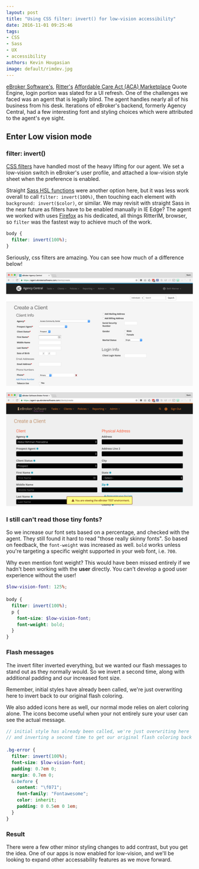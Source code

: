 ```yaml
---
layout: post
title: "Using CSS filter: invert() for low-vision accessibility"
date: 2016-11-01 09:25:46
tags:
- CSS
- Sass
- UX
- accessibility
authors: Kevin Hougasian
image: default/rimdev.jpg
---
```

[eBroker Software's](https://ebrokersoftware.com), [Ritter's](https://ritterim.com) [Affordable Care Act (ACA) Marketplace](https://healthcare.gov) Quote Engine, login portion was slated for a UI refresh. One of the challenges we faced was an agent that is legally blind. The agent handles nearly all of his business from his desk. Iterations of eBroker's backend, formerly Agency Central, had a few interesting font and styling choices which were attributed to the agent's eye sight.

## Enter Low vision mode

### filter: invert()

[CSS filters](https://developer.mozilla.org/en-US/docs/Web/CSS/filter) have handled most of the heavy lifting for our agent. We set a low-vision switch in eBroker's user profile, and attached a low-vision style sheet when the preference is enabled.

Straight [Sass HSL functions](http://sass-lang.com/documentation/Sass/Script/Functions.html#hsl_functions) were another option here, but it was less work overall to call `filter: invert(100%)`, then touching each element with `background: invert($color)`, or similar. We may revisit with straight Sass in the near future as filters have to be enabled manually in IE Edge? The agent we worked with uses [Firefox](http://caniuse.com/#search=filter) as his dedicated, all things RitterIM, browser, so `filter` was the fastest way to achieve much of the work.

```scss
body {
  filter: invert(100%);
}
```

Seriously, css filters are amazing. You can see how much of a difference below!

![eBroker Software create client afterUI](/images/inverted/create-client-before.png)

![eBroker Software create client inverted](/images/inverted/create-client-inverted.png)

### I still can't read those tiny fonts?

So we increase our font sets based on a percentage, and checked with the agent. They still found it hard to read "those really skinny fonts". So based on feedback, the `font-weight` was increased as well. `bold` works unless you're targeting a specific weight supported in your web font, i.e. `700`.

Why even mention font weight? This would have been missed entirely if we hadn't been working with the **user** directly. You can't develop a good user experience without the user!

```scss
$low-vision-font: 125%;

body {
  filter: invert(100%);
  p {
    font-size: $low-vision-font;
    font-weight: bold;
  }
}
```

### Flash messages

The invert filter inverted everything, but we wanted our flash messages to stand out as they normally would. So we invert a second time, along with additional padding and our increased font size.

Remember, initial styles have already been called, we're just overwriting here to invert back to our original flash coloring.

We also added icons here as well, our normal mode relies on alert coloring alone. The icons become useful when your not entirely sure your user can see the actual message.

```scss
// initial style has already been called, we're just overwriting here
// and inverting a second time to get our original flash coloring back

.bg-error {
  filter: invert(100%);
  font-size: $low-vision-font;
  padding: 0.7em 0;
  margin: 0.7em 0;
  &:before {
    content: "\f071";
    font-family: "Fontawesome";
    color: inherit;
    padding: 0 0.5em 0 1em;
  }
}
```

### Result

There were a few other minor styling changes to add contrast, but you get the idea. One of our apps is now enabled for low-vision, and we'll be looking to expand other accessability features as we move forward.
